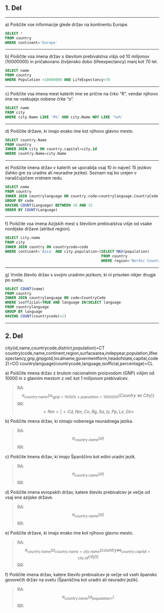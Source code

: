 ## 1. Del

---
a) Poiščite vse informacije glede držav na kontinentu Europe.  
```sql
SELECT *
FROM country
WHERE continent='Europe'
```

---
b) Poiščite vsa imena držav s številom prebivalstva višjo od 10 milijonov (10000000) in pričakovano življensko dobo (lifeexpectancy) manj kot 70 let.  
```sql
SELECT name
FROM country
WHERE Population >10000000 AND LifeExpectancy<70
```

---
c) Poiščite vsa imena mest katerih ime se prične na črko “R”, vendar njihovo ime ne vsebujejo nobene črke “o”.  
```sql
SELECT name
FROM city
WHERE city.Name LIKE 'R%' AND city.Name NOT LIKE '%o%' 
```

---
d) Poiščite države, ki imajo enako ime kot njihovo glavno mesto.  
```sql
SELECT country.Name
FROM country
INNER JOIN city ON country.capital=city.id
WHERE country.Name=city.Name
```

---
e) Poiščite imena držav v katerih se uporablja vsaj 10 in največ 15 jezikov (lahko gre za uradne ali neuradne jezike). Seznam naj bo urejen v naraščujočem vrstnem redu.  
```sql
SELECT name
FROM country
INNER JOIN countrylanguage ON country.code=countrylanguage.CountryCode
GROUP BY code
HAVING COUNT(Language) BETWEEN 10 AND 15
ORDER BY COUNT(Language)
```

---
f) Poiščite vsa imena Azijskih mest s številom prebivalstva višje od vsake nordijske države (atribut region).  
```sql
SELECT city.name
FROM city
INNER JOIN country ON countrycode=code
WHERE continent='Asia' AND city.population>(SELECT MAX(population)
											FROM country
											WHERE region='Nordic Countries')
```

---
g) Vrnite število držav s svojim uradnim jezikom, ki ni prisoten nikjer drugje po svetu.
```sql
SELECT COUNT(name)
FROM country
INNER JOIN countrylanguage ON code=CountryCode
WHERE isofficial=TRUE AND language IN(SELECT language
FROM countrylanguage
GROUP BY language
HAVING COUNT(countrycode)=1)
```

---
## 2. Del
city(id,name,countrycode,district,population)=CT
country(code,name,continent,region,surfacearea,indepyear,population,lifeexpectancy,gnp,gnpgold,localname,govermentform,headofstate,capital,code2)=CO
countrylanguage(countrycode,language,isofficial,percentage)=CL

a) Poiščite imena držav z brutom nacionalnim proizvodom (GNP) višjim od 10000 in z glavnim mestom z več kot 1 milijonom prebivalcev.  
>RA:$$\pi _{country.name}(\sigma _{(gnp>10000)\land population>1000000}(Country\Join City))$$
>RR:$${<Nm>|<Cd,Nm,Cn,Rg,Sa,Iy,Pp,Le,Gn>}$$

b) Poiščite imena držav, ki nimajo nobenega neuradnega jezika.  
>RA:$$\pi _{country.name}(\sigma _{})$$
>RR:

c) Poiščite Imena držav, ki imajo Španščino kot edini uradni jezik.  
>RA:$$\pi _{country.name}(\sigma _{})$$
>RR:

d) Poiščite imena evropskih držav, katere število prebivalcev je večje od vsaj ene azijske države.  
>RA:$$\pi _{country.name}(\sigma _{})$$
>RR:

e) Poiščite države, ki imajo enako ime kot njihovo glavno mesto.  
>RA:$$\pi _{country.name}(\sigma _{country.name=city.name}(country\Join _{country.capital=city.id} city))$$
>RR:

f) Poiščite imena držav, katere število prebivalcev je večje od vseh špansko govorečih držav na svetu (Španščina kot uradni ali neuradni jezik).
>RA:$$\pi _{country.name}(\sigma _{population>})$$
>RR: